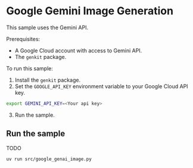 # Google Gemini Image Generation

This sample uses the Gemini API.

Prerequisites:

* A Google Cloud account with access to Gemini API.
* The `genkit` package.

To run this sample:

1. Install the `genkit` package.
2. Set the `GOOGLE_API_KEY` environment variable to your Google Cloud API key.

```bash
export GEMINI_API_KEY=<Your api key>
```

3. Run the sample.

## Run the sample

TODO

```bash
uv run src/google_genai_image.py
```
